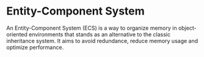 # Entity-Component System

An Entity-Component System (ECS) is a way to organize memory in object-oriented environments that stands as an alternative to the classic inheritance system. It aims to avoid redundance, reduce memory usage and optimize performance.
